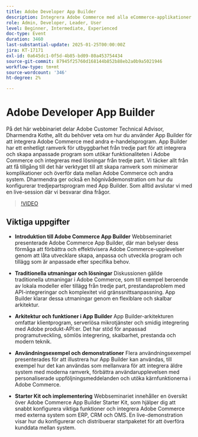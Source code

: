 ```yaml
---
title: Adobe Developer App Builder
description: Integrera Adobe Commerce med alla eCommerce-applikationer med App Builder Expert Guide och Live Demonstration
role: Admin, Developer, Leader, User
level: Beginner, Intermediate, Experienced
doc-type: Event
duration: 3460
last-substantial-update: 2025-01-25T00:00:00Z
jira: KT-17171
exl-id: 0a645dc1-0f5d-4b85-bd09-80a453754434
source-git-commit: 87945f25760d168144b852b88eb2a0b9a5021946
workflow-type: tm+mt
source-wordcount: '346'
ht-degree: 2%

---
```


# Adobe Developer App Builder

På det här webbinariet delar Adobe Customer Technical Advisor, Dharmendra Kothe, allt du behöver veta om hur du använder App Builder för att integrera Adobe Commerce med andra e-handelsprogram. App Builder har ett enhetligt ramverk för utbyggbarhet från tredje part för att integrera och skapa anpassade program som utökar funktionaliteten i Adobe Commerce och integreras med lösningar från tredje part. Vi täcker allt från att få tillgång till det här verktyget till att skapa ramverk som minimerar komplikationer och överför data mellan Adobe Commerce och andra system. Dharmendra ger också en högnivådemonstration om hur du konfigurerar tredjepartsprogram med App Builder. Som alltid avslutar vi med en live-session där vi besvarar dina frågor.

>[!VIDEO](https://video.tv.adobe.com/v/3443027/?learn=on&enablevpops)

## Viktiga uppgifter

* **Introduktion till Adobe Commerce App Builder** Webbseminariet presenterade Adobe Commerce App Builder, där man belyser dess förmåga att förbättra och effektivisera Adobe Commerce-upplevelser genom att låta utvecklare skapa, anpassa och utveckla program och tillägg som är anpassade efter specifika behov.

* **Traditionella utmaningar och lösningar** Diskussionen gällde traditionella utmaningar i Adobe Commerce, som till exempel beroende av lokala modeller eller tillägg från tredje part, prestandaproblem med API-integreringar och komplexitet vid gränssnittsanpassning. App Builder klarar dessa utmaningar genom en flexiblare och skalbar arkitektur.

* **Arkitektur och funktioner i App Builder** App Builder-arkitekturen omfattar klientprogram, serverlösa mikrotjänster och smidig integrering med Adobe produkt-API:er. Det har stöd för anpassad programutveckling, sömlös integrering, skalbarhet, prestanda och modern teknik.

* **Användningsexempel och demonstrationer** Flera användningsexempel presenterades för att illustrera hur App Builder kan användas, till exempel hur det kan användas som mellanvara för att integrera äldre system med moderna ramverk, förbättra användarupplevelsen med personaliserade uppföljningsmeddelanden och utöka kärnfunktionerna i Adobe Commerce.

* **Starter Kit och implementering** Webbseminariet innehåller en översikt över Adobe Commerce App Builder Starter Kit, som hjälper dig att snabbt konfigurera viktiga funktioner och integrera Adobe Commerce med externa system som ERP, CRM och OMS. En live-demonstration visar hur du konfigurerar och distribuerar startpaketet för att överföra kunddata mellan system.
